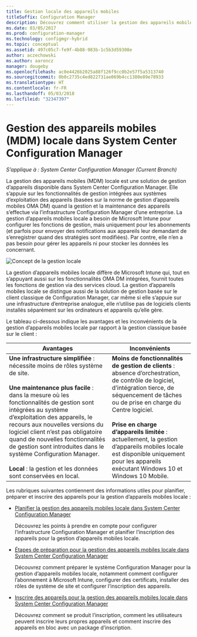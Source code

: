 ```yaml
---
title: Gestion locale des appareils mobiles
titleSuffix: Configuration Manager
description: Découvrez comment utiliser la gestion des appareils mobiles locale, une méthode de gestion d’appareils disponible dans System Center Configuration Manager.
ms.date: 03/05/2017
ms.prod: configuration-manager
ms.technology: configmgr-hybrid
ms.topic: conceptual
ms.assetid: 497c05c7-fe9f-4b88-983b-1c5b3d59308e
author: aczechowski
ms.author: aaroncz
manager: dougeby
ms.openlocfilehash: ac0e4426b2025a88f126f9cc0b2e57f5a5313740
ms.sourcegitcommit: 0b0c2735c4ed822731ae069b4cc1380e89e78933
ms.translationtype: HT
ms.contentlocale: fr-FR
ms.lasthandoff: 05/03/2018
ms.locfileid: "32347397"
---
```

# <a name="on-premises-mobile-device-management-mdm-in-system-center-configuration-manager"></a>Gestion des appareils mobiles (MDM) locale dans System Center Configuration Manager

*S’applique à : System Center Configuration Manager (Current Branch)*

La gestion des appareils mobiles (MDM) locale est une solution de gestion d’appareils disponible dans System Center Configuration Manager. Elle s’appuie sur les fonctionnalités de gestion intégrées aux systèmes d’exploitation des appareils (basées sur la norme de gestion d’appareils mobiles OMA DM) quand la gestion et la maintenance des appareils s’effectue via l’infrastructure Configuration Manager d’une entreprise. La gestion d’appareils mobiles locale a besoin de Microsoft Intune pour configurer les fonctions de gestion, mais uniquement pour les abonnements (et parfois pour envoyer des notifications aux appareils leur demandant de s’enregistrer quand des stratégies sont modifiées). Par contre, elle n’en a pas besoin pour gérer les appareils ni pour stocker les données les concernant.  

 ![Concept de la gestion locale](media/On-premises-conceptual.png)  

 La gestion d’appareils mobiles locale diffère de Microsoft Intune qui, tout en s’appuyant aussi sur les fonctionnalités OMA DM intégrées, fournit toutes les fonctions de gestion via des services cloud.  La gestion d’appareils mobiles locale se distingue aussi de la solution de gestion basée sur le client classique de Configuration Manager, car même si elle s’appuie sur une infrastructure d’entreprise analogue, elle n’utilise pas de logiciels clients installés séparément sur les ordinateurs et appareils qu’elle gère.  

 Le tableau ci-dessous indique les avantages et les inconvénients de la gestion d’appareils mobiles locale par rapport à la gestion classique basée sur le client :  

|Avantages|Inconvénients|  
|----------------|-------------------|  
|**Une infrastructure simplifiée** : nécessite moins de rôles système de site.<br /><br /> **Une maintenance plus facile** : dans la mesure où les fonctionnalités de gestion sont intégrées au système d’exploitation des appareils, le recours aux nouvelles versions du logiciel client n’est pas obligatoire quand de nouvelles fonctionnalités de gestion sont introduites dans le système Configuration Manager.<br /><br /> **Local** : la gestion et les données sont conservées en local.|**Moins de fonctionnalités de gestion de clients** : absence d’orchestration, de contrôle de logiciel, d’intégration tierce, de séquencement de tâches ou de prise en charge du Centre logiciel.<br /><br /> **Prise en charge d’appareils limitée** : actuellement, la gestion d’appareils mobiles locale est disponible uniquement pour les appareils exécutant Windows 10 et Windows 10 Mobile.|  

 Les rubriques suivantes contiennent des informations utiles pour planifier, préparer et inscrire des appareils pour la gestion d’appareils mobiles locale :  

-   [Planifier la gestion des appareils mobiles locale dans System Center Configuration Manager](../plan-design/plan-on-premises-mdm.md)  

     Découvrez les points à prendre en compte pour configurer l’infrastructure Configuration Manager et planifier l’inscription des appareils pour la gestion d’appareils mobiles locale.  

-   [Étapes de préparation pour la gestion des appareils mobiles locale dans System Center Configuration Manager](../get-started/preparation-steps-for-on-premises-mdm.md)  

     Découvrez comment préparer le système Configuration Manager pour la gestion d’appareils mobiles locale, notamment comment configurer l’abonnement à Microsoft Intune, configurer des certificats, installer des rôles de système de site et configurer l’inscription des appareils.  

-   [Inscrire des appareils pour la gestion des appareils mobiles locale dans System Center Configuration Manager](../deploy-use/enroll-devices-on-premises-mdm.md)  

     Découvrez comment se produit l’inscription, comment les utilisateurs peuvent inscrire leurs propres appareils et comment inscrire des appareils en bloc avec un package d’inscription.  
